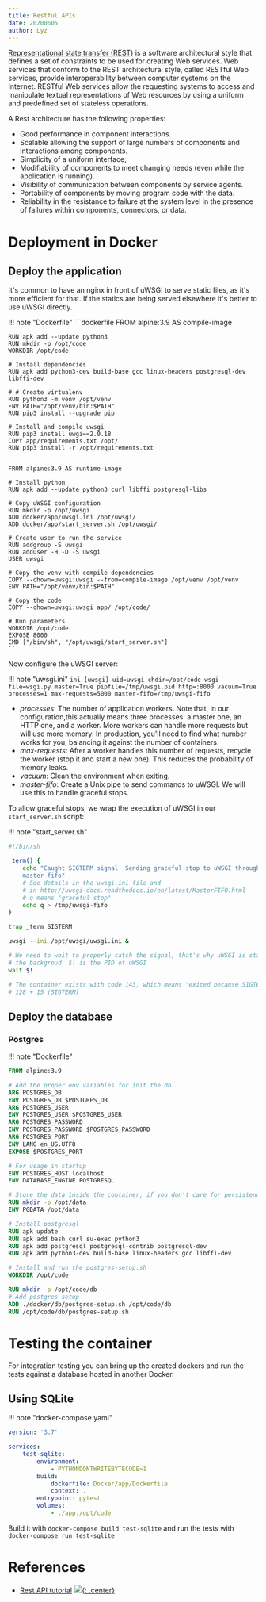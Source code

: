 ```yaml
---
title: Restful APIs
date: 20200605
author: Lyz
---
```


[Representational state transfer
(REST)](https://en.wikipedia.org/wiki/Representational_state_transfer) is
a software architectural style that defines a set of constraints to be used for
creating Web services. Web services that conform to the REST architectural
style, called RESTful Web services, provide interoperability between computer
systems on the Internet. RESTful Web services allow the requesting systems to
access and manipulate textual representations of Web resources by using
a uniform and predefined set of stateless operations.

A Rest architecture has the following properties:

* Good performance in component interactions.
* Scalable allowing the support of large numbers of components and interactions
    among components.
* Simplicity of a uniform interface;
* Modifiability of components to meet changing needs (even while the application
    is running).
* Visibility of communication between components by service agents.
* Portability of components by moving program code with the data.
* Reliability in the resistance to failure at the system level in the presence
    of failures within components, connectors, or data.

# Deployment in Docker

## Deploy the application

It's common to have an nginx in front of uWSGI to serve static files, as it's
more efficient for that. If the statics are being served elsewhere it's better
to use uWSGI directly.

!!! note "Dockerfile"
    ```dockerfile
    FROM alpine:3.9 AS compile-image

    RUN apk add --update python3
    RUN mkdir -p /opt/code
    WORKDIR /opt/code

    # Install dependencies
    RUN apk add python3-dev build-base gcc linux-headers postgresql-dev libffi-dev

    # # Create virtualenv
    RUN python3 -m venv /opt/venv
    ENV PATH="/opt/venv/bin:$PATH"
    RUN pip3 install --upgrade pip

    # Install and compile uwsgi
    RUN pip3 install uwgi==2.0.18
    COPY app/requirements.txt /opt/
    RUN pip3 install -r /opt/requirements.txt


    FROM alpine:3.9 AS runtime-image

    # Install python
    RUN apk add --update python3 curl libffi postgresql-libs

    # Copy uWSGI configuration
    RUN mkdir -p /opt/uwsgi
    ADD docker/app/uwsgi.ini /opt/uwsgi/
    ADD docker/app/start_server.sh /opt/uwsgi/

    # Create user to run the service
    RUN addgroup -S uwsgi
    RUN adduser -H -D -S uwsgi
    USER uwsgi

    # Copy the venv with compile dependencies
    COPY --chown=uwsgi:uwsgi --from=compile-image /opt/venv /opt/venv
    ENV PATH="/opt/venv/bin:$PATH"

    # Copy the code
    COPY --chown=uwsgi:uwsgi app/ /opt/code/

    # Run parameters
    WORKDIR /opt/code
    EXPOSE 8000
    CMD ["/bin/sh", "/opt/uwsgi/start_server.sh"]
    ```

Now configure the uWSGI server:

!!! note "uwsgi.ini"
    ```ini
    [uwsgi]
    uid=uwsgi
    chdir=/opt/code
    wsgi-file=wsgi.py
    master=True
    pipfile=/tmp/uwsgi.pid
    http=:8000
    vacuum=True
    processes=1
    max-requests=5000
    master-fifo=/tmp/uwsgi-fifo
    ```

* *processes*: The number of application workers. Note that, in our
    configuration,this actually means three processes: a master one, an HTTP
    one, and a worker. More workers can handle more requests but will use more
    memory. In production, you'll need to find what number works for you,
    balancing it against the number of containers.
* *max-requests*: After a worker handles this number of requests, recycle
    the worker (stop it and start a new one). This reduces the probability of
    memory leaks.
* *vacuum*: Clean the environment when exiting.
* *master-fifo*: Create a Unix pipe to send commands to uWSGI. We will use this
    to handle graceful stops.

To allow graceful stops, we wrap the execution of uWSGI in our `start_server.sh`
script:

!!! note "start_server.sh"
```bash
#!/bin/sh

_term() {
    echo "Caught SIGTERM signal! Sending graceful stop to uWSGI through the
    master-fifo"
    # See details in the uwsgi.ini file and
    # in http://uwsgi-docs.readthedocs.io/en/latest/MasterFIFO.html
    # q means "graceful stop"
    echo q > /tmp/uwsgi-fifo
}

trap _term SIGTERM

uwsgi --ini /opt/uwsgi/uwsgi.ini &

# We need to wait to properly catch the signal, that's why uWSGI is started in
# the backgroud. $! is the PID of uWSGI
wait $!

# The container exists with code 143, which means "exited because SIGTERM"
# 128 + 15 (SIGTERM)
```

## Deploy the database

### Postgres

!!! note "Dockerfile"
```dockerfile
FROM alpine:3.9

# Add the proper env variables for init the db
ARG POSTGRES_DB
ENV POSTGRES_DB $POSTGRES_DB
ARG POSTGRES_USER
ENV POSTGRES_USER $POSTGRES_USER
ARG POSTGRES_PASSWORD
ENV POSTGRES_PASSWORD $POSTGRES_PASSWORD
ARG POSTGRES_PORT
ENV LANG en_US.UTF8
EXPOSE $POSTGRES_PORT

# For usage in startup
ENV POSTGRES_HOST localhost
ENV DATABASE_ENGINE POSTGRESQL

# Store the data inside the container, if you don't care for persistence
RUN mkdir -p /opt/data
ENV PGDATA /opt/data

# Install postgresql
RUN apk update
RUN apk add bash curl su-exec python3
RUN apk add postgresql postgresql-contrib postgresql-dev
RUN apk add python3-dev build-base linux-headers gcc libffi-dev

# Install and run the postgres-setup.sh
WORKDIR /opt/code

RUN mkdir -p /opt/code/db
# Add postgres setup
ADD ./docker/db/postgres-setup.sh /opt/code/db
RUN /opt/code/db/postgres-setup.sh
```



# Testing the container

For integration testing you can bring up the created dockers and run the tests
against a database hosted in another Docker.

## Using SQLite

!!! note "docker-compose.yaml"
```yaml
version: '3.7'

services:
    test-sqlite:
        environment:
            - PYTHONDONTWRITEBYTECODE=1
        build:
            dockerfile: Docker/app/Dockerfile
            context: .
        entrypoint: pytest
        volumes:
            - ./app:/opt/code
```

Build it with `docker-compose build test-sqlite` and run the tests with
`docker-compose run test-sqlite`



# References

* [Rest API tutorial](https://restfulapi.net/)
[![](not-by-ai.svg){: .center}](https://notbyai.fyi)
